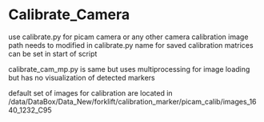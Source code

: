 # Calibrate_Camera

use calibrate.py for picam camera or any other camera calibration
image path needs to modified in calibrate.py
name for saved calibration matrices can be set in start of script

calibrate_cam_mp.py is same but uses multiprocessing for image loading but has no visualization of detected markers

default set of images for calibration are located in 
/data/DataBox/Data_New/forklift/calibration_marker/picam_calib/images_1640_1232_C95
